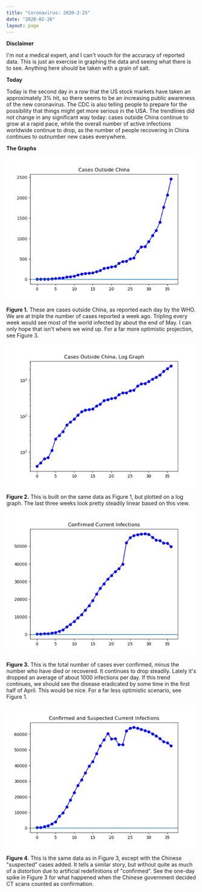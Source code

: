 ```yaml
---
title: "Coronavirus: 2020-2-25"
date: "2020-02-26"
layout: page
---
```


**Disclaimer**

I'm not a medical expert, and I can't vouch for the accuracy of reported data. This is just an exercise in graphing the data and seeing what there is to see. Anything here should be taken with a grain of salt.

**Today**

Today is the second day in a row that the US stock markets have taken an approximately 3% hit, so there seems to be an increasing public awareness of the new coronavirus. The CDC is also telling people to prepare for the possibility that things might get more serious in the USA. The trendlines did not change in any significant way today: cases outside China continue to grow at a rapid pace, while the overall number of active infections worldwide continue to drop, as the number of people recovering in China continues to outnumber new cases everywhere.

**The Graphs**

![](../../i/1f.png)

**Figure 1.** These are cases outside China, as reported each day by the WHO. We are at triple the number of cases reported a week ago. Tripling every week would see most of the world infected by about the end of May. I can only hope that isn't where we wind up. For a far more optimistic projection, see Figure 3.

![](../../i/1g.png)

**Figure 2.** This is built on the same data as Figure 1, but plotted on a log graph. The last three weeks look pretty steadily linear based on this view.

![](../../i/1h.png)

**Figure 3.** This is the total number of cases ever confirmed, minus the number who have died or recovered. It continues to drop steadily. Lately it's dropped an average of about 1000 infections per day. If this trend continues, we should see the disease eradicated by some time in the first half of April. This would be nice. For a far less optimistic scenario, see Figure 1.

![](../../i/1i.png)

**Figure 4**. This is the same data as in Figure 3, except with the Chinese "suspected" cases added. It tells a similar story, but without quite as much of a distortion due to artificial redefinitions of "confirmed". See the one-day spike in Figure 3 for what happened when the Chinese government decided CT scans counted as confirmation.
